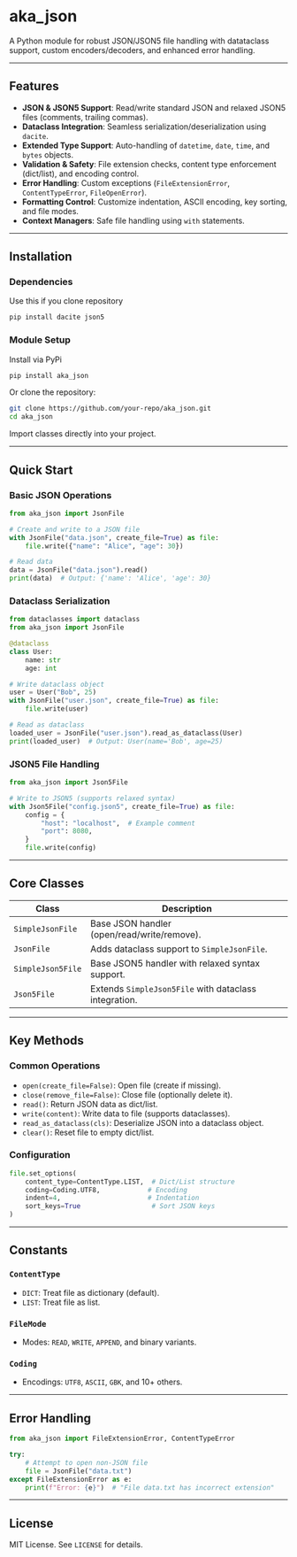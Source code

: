 # aka_json

A Python module for robust JSON/JSON5 file handling with datataсlass support, custom encoders/decoders, and enhanced error handling.

---

## Features

- **JSON & JSON5 Support**: Read/write standard JSON and relaxed JSON5 files (comments, trailing commas).
- **Dataclass Integration**: Seamless serialization/deserialization using `dacite`.
- **Extended Type Support**: Auto-handling of `datetime`, `date`, `time`, and `bytes` objects.
- **Validation & Safety**: File extension checks, content type enforcement (dict/list), and encoding control.
- **Error Handling**: Custom exceptions (`FileExtensionError`, `ContentTypeError`, `FileOpenError`).
- **Formatting Control**: Customize indentation, ASCII encoding, key sorting, and file modes.
- **Context Managers**: Safe file handling using `with` statements.

---

## Installation

### Dependencies
Use this if you clone repository
```bash
pip install dacite json5
```

### Module Setup
Install via PyPi
```bash
pip install aka_json
```

Or clone the repository:
```bash
git clone https://github.com/your-repo/aka_json.git
cd aka_json
```
Import classes directly into your project.

---

## Quick Start

### Basic JSON Operations
```python
from aka_json import JsonFile

# Create and write to a JSON file
with JsonFile("data.json", create_file=True) as file:
    file.write({"name": "Alice", "age": 30})

# Read data
data = JsonFile("data.json").read()
print(data)  # Output: {'name': 'Alice', 'age': 30}
```

### Dataclass Serialization
```python
from dataclasses import dataclass
from aka_json import JsonFile

@dataclass
class User:
    name: str
    age: int

# Write dataclass object
user = User("Bob", 25)
with JsonFile("user.json", create_file=True) as file:
    file.write(user)

# Read as dataclass
loaded_user = JsonFile("user.json").read_as_dataclass(User)
print(loaded_user)  # Output: User(name='Bob', age=25)
```

### JSON5 File Handling
```python
from aka_json import Json5File

# Write to JSON5 (supports relaxed syntax)
with Json5File("config.json5", create_file=True) as file:
    config = {
        "host": "localhost",  # Example comment
        "port": 8080,
    }
    file.write(config)
```

---

## Core Classes

| Class               | Description                                                                 |
|---------------------|-----------------------------------------------------------------------------|
| `SimpleJsonFile`    | Base JSON handler (open/read/write/remove).                                 |
| `JsonFile`          | Adds dataclass support to `SimpleJsonFile`.                                 |
| `SimpleJson5File`   | Base JSON5 handler with relaxed syntax support.                             |
| `Json5File`         | Extends `SimpleJson5File` with dataclass integration.                       |

---

## Key Methods

### Common Operations
- `open(create_file=False)`: Open file (create if missing).
- `close(remove_file=False)`: Close file (optionally delete it).
- `read()`: Return JSON data as dict/list.
- `write(content)`: Write data to file (supports dataclasses).
- `read_as_dataclass(cls)`: Deserialize JSON into a dataclass object.
- `clear()`: Reset file to empty dict/list.

### Configuration
```python
file.set_options(
    content_type=ContentType.LIST,  # Dict/List structure
    coding=Coding.UTF8,            # Encoding
    indent=4,                      # Indentation
    sort_keys=True                  # Sort JSON keys
)
```

---

## Constants

### `ContentType`
- `DICT`: Treat file as dictionary (default).
- `LIST`: Treat file as list.

### `FileMode`
- Modes: `READ`, `WRITE`, `APPEND`, and binary variants.

### `Coding`
- Encodings: `UTF8`, `ASCII`, `GBK`, and 10+ others.

---

## Error Handling

```python
from aka_json import FileExtensionError, ContentTypeError

try:
    # Attempt to open non-JSON file
    file = JsonFile("data.txt")
except FileExtensionError as e:
    print(f"Error: {e}")  # "File data.txt has incorrect extension"
```

---

## License
MIT License. See `LICENSE` for details.